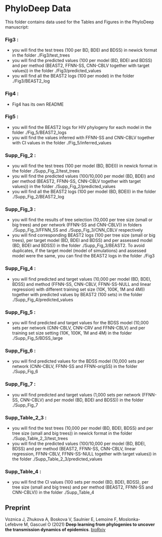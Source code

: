 # PhyloDeep Data

This folder contains data used for the Tables and Figures in the PhyloDeep manuscript:

### Fig3 : 
   - you will find the test trees (100 per BD, BDEI and BDSS) in newick format in the folder ./Fig3/test_trees
   - you will find the predicted values (100 per model (BD, BDEI and BDSS) and per method (BEAST2, FFNN-SS, CNN-CBLV together with target values)) in the folder ./Fig3/predicted_values
   - you will find all the BEAST2 logs (100 per model) in the folder ./Fig3/BEAST2_log

### Fig4 : 
   - Fig4 has its own README

### Fig5 : 
- you will find the BEAST2 logs for HIV phylogeny for each model in the folder ./Fig_5/BEAST2_logs
- you will find the values inferred with FFNN-SS and CNN-CBLV together with CI values in the folder ./Fig_5/inferred_values

### Supp_Fig_2 : 
   - you will find the test trees (100 per model (BD, BDEI)) in newick format in the folder ./Supp_Fig_2/test_trees
   - you will find the predicted values (100/10,000 per model (BD, BDEI) and per method (BEAST2, FFNN-SS, CNN-CBLV together with target values)) in the folder ./Supp_Fig_2/predicted_values
   - you will find all the BEAST2 logs (100 per model (BD, BDEI)) in the folder ./Supp_Fig_2/BEAST2_log 

### Supp_Fig_3 : 
- you will find the results of tree selection (10,000 per tree size (small or big trees) and per network (FFNN-SS and CNN-CBLV)) in folders ./Supp_Fig_3/FFNN_SS and ./Supp_Fig_3/CNN_CBLV respectively
- you will find corresponding BEAST2 logs (100 per tree size (small or big trees), per target model (BD, BDEI and BDSS) and per assessed model (BD, BDEI and BDSS)) in the folder ./Supp_Fig_3/BEAST2. To avoid duplicates, if the target model (model of simulations) and assessed model were the same, you can find the BEAST2 logs in the folder ./Fig3

### Supp_Fig_4 :
- you will find predicted and target values (10,000 per model (BD, BDEI, BDSS) and method (FFNN-SS, CNN-CBLV, FFNN-SS-NULL and linear regression) with different training set size (10K, 100K, 1M and 4M)) together with predicted values by BEAST2 (100 sets) in the folder ./Supp_Fig_4/predicted_values

### Supp_Fig_5 :
- you will find predicted and target values for the BDSS model (10,000 sets per network (CNN-CBLV, CNN-CRV and FFNN-CBLV) and per training set size setting (10K, 100K, 1M and 4M) in the folder ./Supp_Fig_5/BDSS_large

### Supp_Fig_6 :
- you will find predicted values for the BDSS model (10,000 sets per network (CNN-CBLV, FFNN-SS and FFNN-origSS) in the folder ./Supp_Fig_6

### Supp_Fig_7 :
- you will find predicted and target values (1,000 sets per network (FFNN-SS, CNN-CBLV) and per model (BD, BDEI and BDSS)) in the folder ./Supp_Fig_7

### Supp_Table_2_3 : 
   - you will find the test trees (10,000 per model (BD, BDEI, BDSS) and per tree size (small and big trees)) in newick format in the folder ./Supp_Table_2_3/test_trees
   - you will find the predicted values (100/10,000 per model (BD, BDEI, BDSS) and per method (BEAST2, FFNN-SS, CNN-CBLV, linear regression, FFNN-CBLV, FFNN-SS-NULL together with target values)) in the folder ./Supp_Table_2_3/predicted_values

### Supp_Table_4 : 
   - you will find the CI values (100 sets per model (BD, BDEI, BDSS), per tree size (small and big trees) and per method (BEAST2, FFNN-SS and CNN-CBLV)) in the folder ./Supp_Table_4

## Preprint

Voznica J, Zhukova A, Boskova V, Saulnier E, Lemoine F, Moslonka-Lefebvre M, Gascuel O (2021)
__Deep learning from phylogenies to uncover the transmission dynamics of epidemics__. [bioRxiv](https://www.biorxiv.org/content/10.1101/2021.03.11.435006v1)
